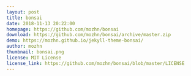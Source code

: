```yaml
---
layout: post
title: bonsai
date: 2018-11-13 20:22:00
homepage: https://github.com/mozhn/bonsai
download: https://github.com/mozhn/bonsai/archive/master.zip
demo: https://mozhn.github.io/jekyll-theme-bonsai/
author: mozhn
thumbnail: bonsai.png
license: MIT License
license_link: https://github.com/mozhn/bonsai/blob/master/LICENSE
---
```

